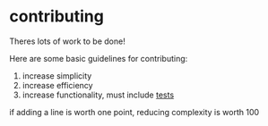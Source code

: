 # contributing

Theres lots of work to be done!

Here are some basic guidelines for contributing:
<!-- 1. reduce complexity 
2. increase speed
3. add features, must include <a href="https://github.com/kevbuh/ribbit/tree/main/tests">tests</a>
4. rule #1 -->
1. increase simplicity
2. increase efficiency
3. increase functionality, must include <a href="https://github.com/kevbuh/ribbit/tree/main/tests">tests</a>

if adding a line is worth one point, reducing complexity is worth 100